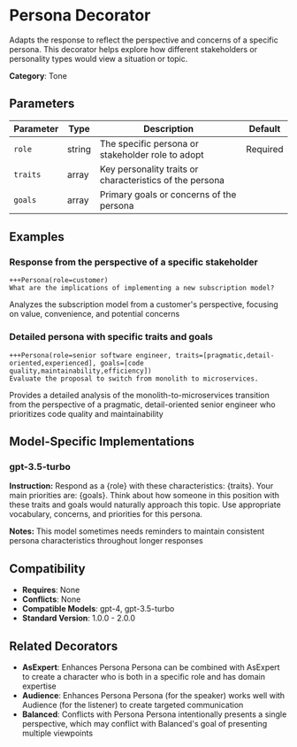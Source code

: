 # Persona Decorator

Adapts the response to reflect the perspective and concerns of a specific persona. This decorator helps explore how different stakeholders or personality types would view a situation or topic.

**Category**: Tone

## Parameters

| Parameter | Type | Description | Default |
|-----------|------|-------------|--------|
| `role` | string | The specific persona or stakeholder role to adopt | Required |
| `traits` | array | Key personality traits or characteristics of the persona |  |
| `goals` | array | Primary goals or concerns of the persona |  |

## Examples

### Response from the perspective of a specific stakeholder

```
+++Persona(role=customer)
What are the implications of implementing a new subscription model?
```

Analyzes the subscription model from a customer's perspective, focusing on value, convenience, and potential concerns

### Detailed persona with specific traits and goals

```
+++Persona(role=senior software engineer, traits=[pragmatic,detail-oriented,experienced], goals=[code quality,maintainability,efficiency])
Evaluate the proposal to switch from monolith to microservices.
```

Provides a detailed analysis of the monolith-to-microservices transition from the perspective of a pragmatic, detail-oriented senior engineer who prioritizes code quality and maintainability

## Model-Specific Implementations

### gpt-3.5-turbo

**Instruction:** Respond as a {role} with these characteristics: {traits}. Your main priorities are: {goals}. Think about how someone in this position with these traits and goals would naturally approach this topic. Use appropriate vocabulary, concerns, and priorities for this persona.

**Notes:** This model sometimes needs reminders to maintain consistent persona characteristics throughout longer responses


## Compatibility

- **Requires**: None
- **Conflicts**: None
- **Compatible Models**: gpt-4, gpt-3.5-turbo
- **Standard Version**: 1.0.0 - 2.0.0

## Related Decorators

- **AsExpert**: Enhances Persona Persona can be combined with AsExpert to create a character who is both in a specific role and has domain expertise
- **Audience**: Enhances Persona Persona (for the speaker) works well with Audience (for the listener) to create targeted communication
- **Balanced**: Conflicts with Persona Persona intentionally presents a single perspective, which may conflict with Balanced's goal of presenting multiple viewpoints
